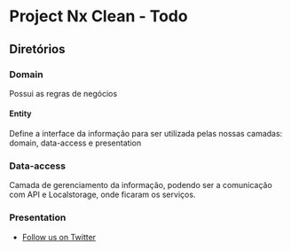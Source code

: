 # Project Nx Clean - Todo

## Diretórios

### Domain

Possui as regras de negócios

#### Entity

Define a interface da informação para ser utilizada pelas nossas camadas: domain, data-access e presentation

### Data-access

Camada de gerenciamento da informação, podendo ser a comunicação com API e Localstorage, onde ficaram os serviços.

### Presentation

- [Follow us on Twitter](https://twitter.com/nxdevtools)
